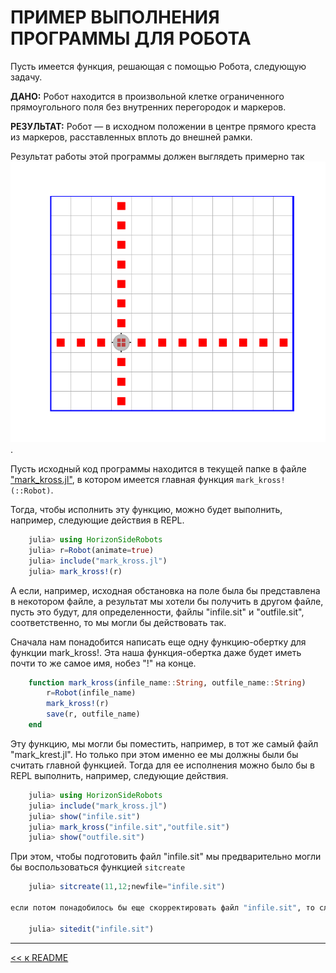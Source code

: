 # ПРИМЕР ВЫПОЛНЕНИЯ ПРОГРАММЫ ДЛЯ РОБОТА

Пусть имеется функция, решающая с помощью Робота, следующую задачу.

**ДАНО:** Робот находится в произвольной клетке ограниченного прямоугольного поля без внутренних перегородок и маркеров.

**РЕЗУЛЬТАТ:** Робот — в исходном положении в центре прямого креста из маркеров, расставленных вплоть до внешней рамки.

Результат работы этой программы должен выглядеть примерно так ![так](kross.png).

Пусть исходный код программы находится в текущей папке в файле ["mark_kross.jl"](source_mark_kross.md), в котором имеется главная функция `mark_kross!(::Robot)`.

Тогда, чтобы исполнить эту функцию, можно будет выполнить, например, следующие действия в REPL.
```julia
    julia> using HorizonSideRobots
    julia> r=Robot(animate=true)
    julia> include("mark_kross.jl")
    julia> mark_kross!(r)
```

А если, например, исходная обстановка на поле была бы представлена в некотором файле, а результат мы хотели бы получить в другом файле,  пусть это будут, для определенности, файлы "infile.sit" и "outfile.sit", соответственно, то мы могли бы действовать так. 

Сначала нам понадобится написать еще одну функцию-обертку для функции mark_kross!. Эта наша функция-обертка даже будет иметь почти то же самое имя, нобез "!" на конце.

```julia 
    function mark_kross(infile_name::String, outfile_name::String)
        r=Robot(infile_name)
        mark_kross!(r)
        save(r, outfile_name)
    end
```    

Эту функцию, мы могли бы поместить, например, в тот же самый файл "mark_krest.jl". Но только при этом именно ее мы должны были бы считать главной функцией. Тогда для ее исполнения можно было бы в REPL выполнить, например, следующие действия.

```julia
    julia> using HorizonSideRobots
    julia> include("mark_kross.jl")
    julia> show("infile.sit")
    julia> mark_kross("infile.sit","outfile.sit")
    julia> show("outfile.sit")
```

При этом, чтобы подготовить файл "infile.sit" мы предварительно могли бы воспользоваться функцией `sitcreate`

```julia
    julia> sitcreate(11,12;newfile="infile.sit")

если потом понадобилось бы еще скорректировать файл "infile.sit", то следовало бы воспользоваться функцией `sitedit`

    julia> sitedit("infile.sit")

```

----------------

[<< к README](../README.md)
